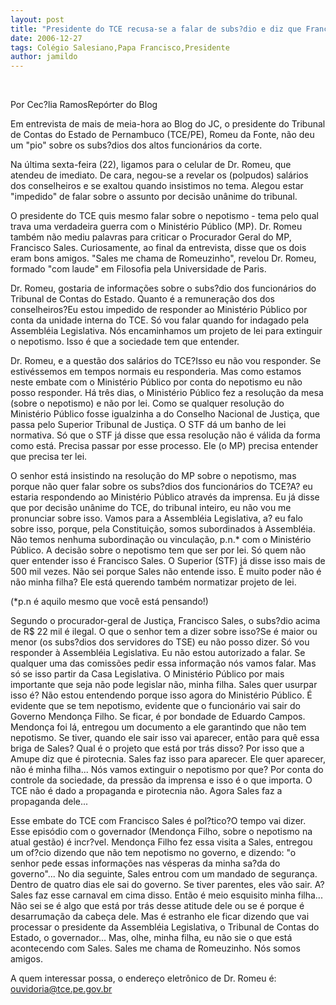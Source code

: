 ```yaml
---
layout: post
title: "Presidente do TCE recusa-se a falar de subs?dio e diz que Francisco Sales quer aparecer"
date: 2006-12-27
tags: Colégio Salesiano,Papa Francisco,Presidente
author: jamildo
---
```

&nbsp;

Por Cec?lia RamosRep&oacute;rter do Blog

Em entrevista de mais de meia-hora ao Blog do JC, o presidente do Tribunal de Contas do Estado de Pernambuco (TCE/PE), Romeu da Fonte, n&atilde;o deu um "pio" sobre os subs?dios dos altos funcion&aacute;rios da corte.

Na &uacute;ltima sexta-feira (22), ligamos para o celular de Dr. Romeu, que atendeu de imediato. De cara, negou-se a revelar os (polpudos) sal&aacute;rios dos conselheiros e se exaltou quando insistimos no tema. Alegou estar "impedido" de falar sobre o assunto por decis&atilde;o un&acirc;nime do tribunal.

O presidente do TCE quis mesmo falar sobre o nepotismo - tema pelo qual trava uma verdadeira guerra com o Minist&eacute;rio P&uacute;blico (MP). Dr. Romeu tamb&eacute;m n&atilde;o mediu palavras para criticar o Procurador Geral do MP, Francisco Sales. Curiosamente, ao final da entrevista, disse que os dois eram bons amigos. "Sales me chama de Romeuzinho", revelou Dr. Romeu, formado "com laude" em Filosofia pela Universidade de Paris.

Dr. Romeu, gostaria de informa&ccedil;&otilde;es sobre o subs?dio dos funcion&aacute;rios do Tribunal de Contas do Estado. Quanto &eacute; a remunera&ccedil;&atilde;o dos dos conselheiros?Eu estou impedido de responder ao Minist&eacute;rio P&uacute;blico por conta da unidade interna do TCE. S&oacute; vou falar quando for indagado pela Assembl&eacute;ia Legislativa. N&oacute;s encaminhamos um projeto de lei para extinguir o nepotismo. Isso &eacute; que a sociedade tem que entender.

Dr. Romeu, e a quest&atilde;o dos sal&aacute;rios do TCE?Isso eu n&atilde;o vou responder. Se estiv&eacute;ssemos em tempos normais eu responderia. Mas como estamos neste embate com o Minist&eacute;rio P&uacute;blico por conta do nepotismo eu n&atilde;o posso responder. H&aacute; tr&ecirc;s dias, o Minist&eacute;rio P&uacute;blico fez a resolu&ccedil;&atilde;o da mesa (sobre o nepotismo) e n&atilde;o por lei. Como se qualquer resolu&ccedil;&atilde;o do Minist&eacute;rio P&uacute;blico fosse igualzinha a do Conselho Nacional de Justi&ccedil;a, que passa pelo Superior Tribunal de Justi&ccedil;a. O STF d&aacute; um banho de lei normativa. S&oacute; que o STF j&aacute; disse que essa resolu&ccedil;&atilde;o n&atilde;o &eacute; v&aacute;lida da forma como est&aacute;. Precisa passar por esse processo. Ele (o MP) precisa entender que precisa ter lei.

O senhor est&aacute; insistindo na resolu&ccedil;&atilde;o do MP sobre o nepotismo, mas porque n&atilde;o quer falar sobre os subs?dios dos funcion&aacute;rios do TCE?A? eu estaria respondendo ao Minist&eacute;rio P&uacute;blico atrav&eacute;s da imprensa. Eu j&aacute; disse que por decis&atilde;o un&acirc;nime do TCE, do tribunal inteiro, eu n&atilde;o vou me pronunciar sobre isso. Vamos para a Assembl&eacute;ia Legislativa, a? eu falo sobre isso, porque, pela Constitui&ccedil;&atilde;o, somos subordinados &agrave; Assembl&eacute;ia. N&atilde;o temos nenhuma subordina&ccedil;&atilde;o ou vincula&ccedil;&atilde;o, p.n.* com o Minist&eacute;rio P&uacute;blico. A decis&atilde;o sobre o nepotismo tem que ser por lei. S&oacute; quem n&atilde;o quer entender isso &eacute; Francisco Sales. O Superior (STF) j&aacute; disse isso mais de 500 mil vezes. N&atilde;o sei porque Sales n&atilde;o entende isso. &Eacute; muito poder n&atilde;o &eacute; n&atilde;o minha filha? Ele est&aacute; querendo tamb&eacute;m normatizar projeto de lei.

(*p.n &eacute; aquilo mesmo que voc&ecirc; est&aacute; pensando!)

Segundo o procurador-geral de Justi&ccedil;a, Francisco Sales, o subs?dio acima de R$ 22 mil &eacute; ilegal. O que o senhor tem a dizer sobre isso?Se &eacute; maior ou menor (os subs?dios dos servidores do TSE) eu n&atilde;o posso dizer. S&oacute; vou responder &agrave; Assembl&eacute;ia Legislativa. Eu n&atilde;o estou autorizado a falar. Se qualquer uma das comiss&otilde;es pedir essa informa&ccedil;&atilde;o n&oacute;s vamos falar. Mas s&oacute; se isso partir da Casa Legislativa. O Minist&eacute;rio P&uacute;blico por mais importante que seja n&atilde;o pode legislar n&atilde;o, minha filha. Sales quer usurpar isso &eacute;? N&atilde;o estou entendendo porque isso agora do Minist&eacute;rio P&uacute;blico. &Eacute; evidente que se tem nepotismo, evidente que o funcion&aacute;rio vai sair do Governo Mendon&ccedil;a Filho. Se ficar, &eacute; por bondade de Eduardo Campos. Mendon&ccedil;a foi l&aacute;, entregou um documento a ele garantindo que n&atilde;o tem nepotismo. Se tiver, quando ele sair isso vai aparecer, ent&atilde;o para qu&ecirc; essa briga de Sales? Qual &eacute; o projeto que est&aacute; por tr&aacute;s disso? Por isso que a Amupe diz que &eacute; pirotecnia. Sales faz isso para aparecer. Ele quer aparecer, n&atilde;o &eacute; minha filha... N&oacute;s vamos extinguir o nepotismo por que? Por conta do controle da sociedade, da press&atilde;o da imprensa e isso &eacute; o que importa. O TCE n&atilde;o &eacute; dado a propaganda e pirotecnia n&atilde;o. Agora Sales faz a propaganda dele...

Esse embate do TCE com Francisco Sales &eacute; pol?tico?O tempo vai dizer. Esse epis&oacute;dio com o governador (Mendon&ccedil;a Filho, sobre o nepotismo na atual gest&atilde;o) &eacute; incr?vel. Mendon&ccedil;a Filho fez essa visita a Sales, entregou um of?cio dizendo que n&atilde;o tem nepotismo no governo, e dizendo: "o senhor pede essas informa&ccedil;&otilde;es nas v&eacute;speras da minha sa?da do governo"... No dia seguinte, Sales entrou com um mandado de seguran&ccedil;a. Dentro de quatro dias ele sai do governo. Se tiver parentes, eles v&atilde;o sair. A? Sales faz esse carnaval em cima disso. Ent&atilde;o &eacute; meio esquisito minha filha... N&atilde;o sei se &eacute; algo que est&aacute; por tr&aacute;s desse atitude dele ou se &eacute; porque &eacute; desarruma&ccedil;&atilde;o da cabe&ccedil;a dele. Mas &eacute; estranho ele ficar dizendo que vai processar o presidente da Assembl&eacute;ia Legislativa, o Tribunal de Contas do Estado, o governador... Mas, olhe, minha filha, eu n&atilde;o sie o que est&aacute; acontecendo com Sales. Sales me chama de Romeuzinho. N&oacute;s somos amigos.

A quem interessar possa, o endere&ccedil;o eletr&ocirc;nico de Dr. Romeu &eacute;: ouvidoria@tce.pe.gov.br